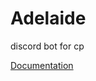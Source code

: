# Adelaide
discord bot for cp

[Documentation](https://victorgao001.gitbook.io/xadelaide-documentation/)
